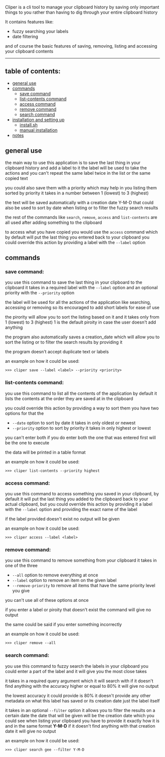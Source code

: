 Cliper is a cli tool to manage your clipboard history by saving only important things to you rather than having to
dig through your entire clipboard history

It contains features like:
- fuzzy searching your labels
- date filtering

and of course the basic features of saving, removing, listing and accessing your clipboard contents

---

## table of contents:
- [general use](#general-use)
- [commands](#commands)
  - [save command](#save-command)
  - [list-contents command](#list-contents-command)
  - [access command](#access-command)
  - [remove command](#remove-command)
  - [search command](#search-command)
- [installation and setting up](#installation-and-setting-up)
  - [install.sh](#install.sh)
  - [manual installation](#manual-installation)
- [notes](#notes)

## general use
the main way to use this application is to save the last thing in your clipboard history and add a label to it
the label will be used to take the actions and you can't repeat the same label twice in the list or the same 
copied text

you could also save them with a priority which may help in you listing them sorted by priority it takes in a
number between 1 (lowest) to 3 (highest)

the text will be saved automatically with a creation date Y-M-D that could also be used to sort by date when listing
or to filter the fuzzy search results

the rest of the commands like `search`, `remove`, `access` and `list-contents` are all used after adding something to the
clipboard

to access what you have copied you would use the `access` command which by default will put the last thing you entered 
back to your clipboard you could override this action by providing a label with the `--label` option

## commands
### save command:
  you use this command to save the last thing in your clipboard to the clipboard it takes in a required label
  with the `--label` option and an optional priority with the `--priority` option
  
  the label will be used for all the actions of the application like searching, accessing or removing 
  so its encouraged to add short labels for ease of use
  
  the pirority will allow you to sort the listing based on it and it takes only from 1 (lowest) to 3 (highest)
  1 is the default piroity in case the user doesn't add anything
  
  the program also automatically saves a creation_date which will allow you to sort the listing or to filter
  the search results by providing it
  
  the program doesn't accept duplicate text or labels
  
  an example on how it could be used:

  `>>> cliper save --label <label> --priority <priority>`

### list-contents command:
  you use this command to list all the contents of the application by default it lists the contents at the order
  they are saved at in the clipboard
  
  you could override this action by providing a way to sort them you have two options for that the
  
  - `--date` option to sort by date it takes in only oldest or newest
  - `--priority` option to sort by priority it takes in only highest or lowest
  
  you can't enter both if you do enter both the one that was entered first will be the one to execute
  
  the data will be printed in a table format
  
  an example on how it could be used:
  
  `>>> cliper list-contents --priority highest`

### access command:
  you use this command to access something you saved in your clipboard, by default it will put the last thing you added
  to the clipboard back to your actual clipboard, but you could override this action by providing it a label with the
  `--label` option and providing the exact name of the label
  
  if the label provided doesn't exist no output will be given
  
  an example on how it could be used:
  
  `>>> cliper access --label <label>`

### remove command:
  you use this command to remove something from your clipboard it takes in one of the three
  
  - `--all` option to remove everything at once
  - `--label` option to remove an item on the given label
  - `--remove-priority` to remove all items that have the same priority level you give
  
  you can't use all of these options at once 
  
  if you enter a label or piroity that doesn't exist the command will give no output 
  
  the same could be said if you enter something incorrectly
  
  an example on how it could be used:
  
  `>>> cliper remove --all`

### search command:
  you use this command to fuzzy search the labels in your clipboard you could enter a part of the
  label and it will give you the most close takes
  
  it takes in a required query argument which it will search with if it doesn't find anything with the accuracy
  higher or equal to 80% it will give no output
  
  the lowest accuracy it could provide is 80% it doesn't provide any other metadata on what this label
  has saved or its creation date just the label itself
  
  it takes in an optional `--filter` option it allows you to filter the results on a certain date
  the date that will be given will be the creation date which you could see when listing your clipboard
  you have to provide it exactly how it is and in the same format **Y-M-D** if it doesn't find anything with
  that creation date it will give no output
  
  an example on how it could be used:
  
  `>>> cliper search gee --filter Y-M-D`


